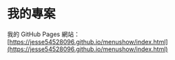 # 我的專案

我的 GitHub Pages 網站：[https://jesse54528096.github.io/menushow/index.html](https://jesse54528096.github.io/menushow/index.html)

 
